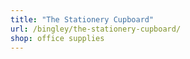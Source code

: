 ```yaml
---
title: "The Stationery Cupboard"
url: /bingley/the-stationery-cupboard/
shop: office supplies
---
```

